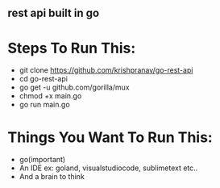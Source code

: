 ## rest api built in go

# Steps To Run This:
- git clone https://github.com/krishpranav/go-rest-api
- cd go-rest-api
- go get -u github.com/gorilla/mux
- chmod +x main.go
- go run main.go

# Things You Want To Run This:
- go(important)
- An IDE ex: goland, visualstudiocode, sublimetext etc..
- And a brain to think 
